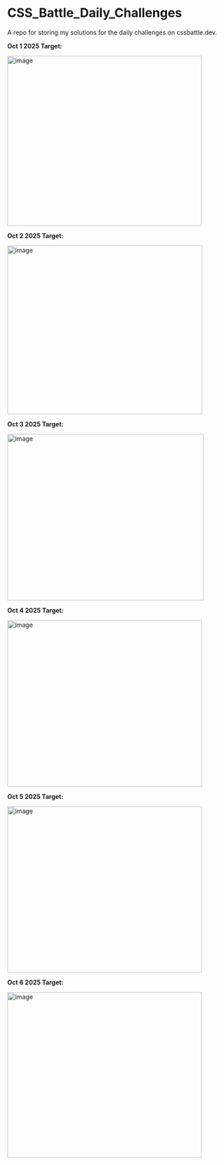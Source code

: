 # CSS_Battle_Daily_Challenges
A repo for storing my solutions for the daily challenges on cssbattle.dev.

**Oct 1 2025 Target:**

<img width="442" height="387" alt="image" src="https://github.com/user-attachments/assets/81990dd6-8f88-493a-b50c-a8fb005ce9e8" />


**Oct 2 2025 Target:**

<img width="444" height="384" alt="image" src="https://github.com/user-attachments/assets/deabfb77-e769-4aac-ab57-f64cc2b171d8" />


**Oct 3 2025 Target:**

<img width="447" height="379" alt="image" src="https://github.com/user-attachments/assets/b4164154-2f18-4362-b73d-cd6d6da3f4e7" />

**Oct 4 2025 Target:**

<img width="443" height="379" alt="image" src="https://github.com/user-attachments/assets/7db37962-9a37-4020-b1a1-acc86a657603" />

**Oct 5 2025 Target:**

<img width="443" height="378" alt="image" src="https://github.com/user-attachments/assets/7f2d3e91-97d2-4224-8af3-def4c1b03320" />

**Oct 6 2025 Target:**

<img width="442" height="377" alt="image" src="https://github.com/user-attachments/assets/230ff98d-be02-45f4-9a93-ddc600d589ba" />
